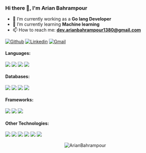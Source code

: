 ### Hi there 👋, I'm Arian Bahrampour

- 🔭 I’m currently working as a **Go lang Developer**
- 🌱 I’m currently learning **Machine learning**
- 📫 How to reach me: **dev.arianbahrampour1380@gmail.com**

[![Github](https://img.shields.io/badge/-Github-000?style=for-the-badge&logo=Github&logoColor=white)](https://github.com/ArianBahrampour)
[![Linkedin](https://img.shields.io/badge/-LinkedIn-blue?style=for-the-badge&logo=Linkedin&logoColor=white)](https://www.linkedin.com/in/arian-bahrampour-2776b819a/)
[![Gmail](https://img.shields.io/badge/-Gmail-c14438?style=for-the-badge&logo=Gmail&logoColor=white)](mailto:dev.arianbahrampour1380@gmail.com)

#### Languages:

<p>
  <img src="https://img.shields.io/badge/-GoLang-777BB4?style=for-the-badge&logo=Go&labelColor=white"/>
  <img src="https://img.shields.io/badge/-JavaScript-323330?style=for-the-badge&logo=Javascript&labelColor=white"/>
  <img src ="https://img.shields.io/badge/TypeScript-007ACC?style=for-the-badge&logo=typescript&logoColor=white">
  <img src="https://img.shields.io/badge/-Python-3776AB?style=for-the-badge&logo=Python&labelColor=white"/>
</p>

#### Databases:

<p>
  <img src="https://img.shields.io/badge/-MySql-00000F?style=for-the-badge&logo=Mysql&labelColor=white"/>
  <img src="https://img.shields.io/badge/-MongoDB-2c3e50?style=for-the-badge&logo=MongoDB&labelColor=white"/>
  <img src="https://img.shields.io/badge/-Redis-2c3e50?style=for-the-badge&logo=Redis&labelColor=white"/>
  <img src="https://img.shields.io/badge/-PostgreSQL-316192?style=for-the-badge&logo=PostgreSQL&labelColor=white"/>
</p>

#### Frameworks:

<p>
  <img src="https://img.shields.io/badge/-React-2c3e50?style=for-the-badge&logo=React&labelColor=white"/>
  <img src="https://img.shields.io/badge/-ExpressJs-2c3e50?style=for-the-badge&logo=Express&labelColor=white"/>
  <img src="https://img.shields.io/badge/-Next.JS-2c3e50?style=for-the-badge&logo=Next.js&labelColor=white"/>
</p>

#### Other Technologies:

<p>
  <img src="https://img.shields.io/badge/-Linux-FCC624?style=for-the-badge&logo=Linux&labelColor=white"/>
  <img src="https://img.shields.io/badge/-Git-2c3e50?style=for-the-badge&logo=Git&labelColor=white"/>
  <img src="https://img.shields.io/badge/-Docker-2c3e50?style=for-the-badge&logo=Docker&labelColor=white"/>
  <img src="https://img.shields.io/badge/-Bash-2c3e50?style=for-the-badge&logo=GNU-Bash&labelColor=white"/>
  <img src="https://img.shields.io/badge/-Redux-2c3e50?style=for-the-badge&logo=Redux&labelColor=white"/>
  <img src ="https://img.shields.io/badge/GraphQl-E10098?style=for-the-badge&logo=graphql&logoColor=white">
</p>

<p align="center">&nbsp;<img align="center" src="https://github-readme-stats.vercel.app/api?username=ArianBahrampour&show_icons=true&locale=en" alt="ArianBahrampour" /></p>
